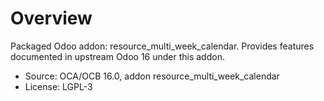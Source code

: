 # Overview

Packaged Odoo addon: resource_multi_week_calendar. Provides features documented in upstream Odoo 16 under this addon.

- Source: OCA/OCB 16.0, addon resource_multi_week_calendar
- License: LGPL-3
